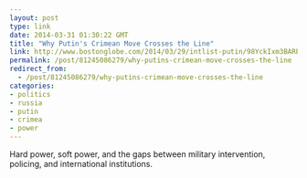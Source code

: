 ```yaml
---
layout: post
type: link
date: 2014-03-31 01:30:22 GMT
title: "Why Putin's Crimean Move Crosses the Line"
link: http://www.bostonglobe.com/2014/03/29/intlist-putin/98YckIxm3BAREdSsb6F7nM/story.html
permalink: /post/81245086279/why-putins-crimean-move-crosses-the-line
redirect_from: 
  - /post/81245086279/why-putins-crimean-move-crosses-the-line
categories:
- politics
- russia
- putin
- crimea
- power
---
```

<p>Hard power, soft power, and the gaps between military intervention, policing, and international institutions.</p>